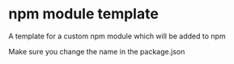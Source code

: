 # npm module template
A template for a custom npm module which will be added to npm  

Make sure you change the name in the package.json
